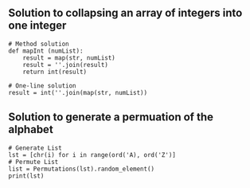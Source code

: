 ## Solution to collapsing an array of integers into one integer

```
# Method solution
def mapInt (numList):
	result = map(str, numList)
	result = ''.join(result)
	return int(result)

# One-line solution
result = int(''.join(map(str, numList))
```

## Solution to generate a permuation of the alphabet

```
# Generate List
lst = [chr(i) for i in range(ord('A), ord('Z')]
# Permute List
list = Permutations(lst).random_element()
print(lst)
```
